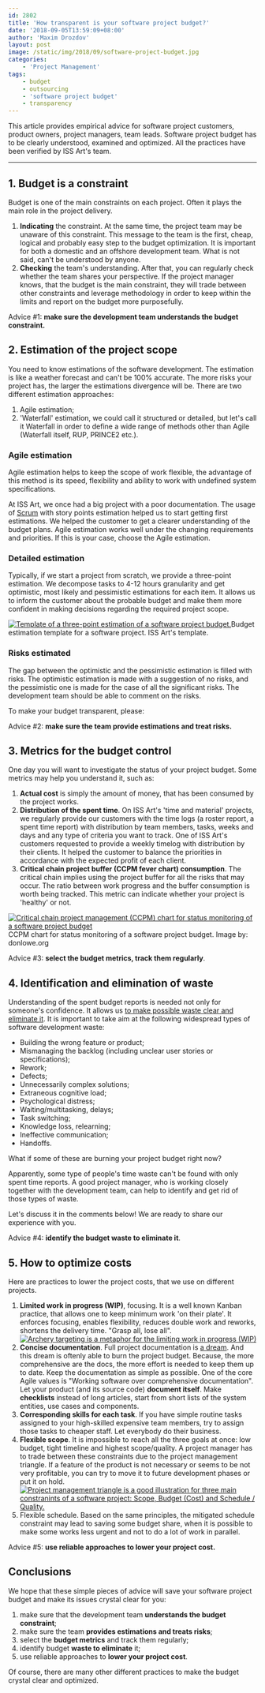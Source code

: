 ```yaml
---
id: 2802
title: 'How transparent is your software project budget?'
date: '2018-09-05T13:59:09+08:00'
author: 'Maxim Drozdov'
layout: post
image: /static/img/2018/09/software-project-budget.jpg
categories:
    - 'Project Management'
tags:
    - budget
    - outsourcing
    - 'software project budget'
    - transparency
---
```


This article provides empirical advice for software project customers, product owners, project managers, team leads. Software project budget has to be clearly understood, examined and optimized. All the practices have been verified by ISS Art's team.

- - - - - -

## 1. Budget is a constraint

Budget is one of the main constraints on each project. Often it plays the main role in the project delivery.

1. **Indicating** the constraint. At the same time, the project team may be unaware of this constraint. This message to the team is the first, cheap, logical and probably easy step to the budget optimization. It is important for both a domestic and an offshore development team. What is not said, can't be understood by anyone.
2. **Checking** the team's understanding. After that, you can regularly check whether the team shares your perspective. If the project manager knows, that the budget is the main constraint, they will trade between other constraints and leverage methodology in order to keep within the limits and report on the budget more purposefully.

Advice #1: **make sure the development team understands the budget constraint.**

## 2. Estimation of the project scope

You need to know estimations of the software development. The estimation is like a weather forecast and can't be 100% accurate. The more risks your project has, the larger the estimations divergence will be. There are two different estimation approaches:

1. Agile estimation;
2. 'Waterfall' estimation, we could call it structured or detailed, but let's call it Waterfall in order to define a wide range of methods other than Agile (Waterfall itself, RUP, PRINCE2 etc.).

### Agile estimation

Agile estimation helps to keep the scope of work flexible, the advantage of this method is its speed, flexibility and ability to work with undefined system specifications.

At ISS Art, we once had a big project with a poor documentation. The usage of [Scrum](https://issart.com/blog/scrum-vs-kanban-or-scrum-and-kanban/) with story points estimation helped us to start getting first estimations. We helped the customer to get a clearer understanding of the budget plans. Agile estimation works well under the changing requirements and priorities. If this is your case, choose the Agile estimation.

### Detailed estimation

Typically, if we start a project from scratch, we provide a three-point estimation. We decompose tasks to 4-12 hours granularity and get optimistic, most likely and pessimistic estimations for each item. It allows us to inform the customer about the probable budget and make them more confident in making decisions regarding the required project scope.

[![Template of a three-point estimation of a software project budget.](https://issart.com/blog/wp-content/uploads/2018/09/2018-08-budget-estimation-explained-1024x531.png)](https://issart.com/blog/wp-content/uploads/2018/09/2018-08-budget-estimation-explained.png)Budget estimation template for a software project. ISS Art's template.

### Risks estimated

The gap between the optimistic and the pessimistic estimation is filled with risks. The optimistic estimation is made with a suggestion of no risks, and the pessimistic one is made for the case of all the significant risks. The development team should be able to comment on the risks.

To make your budget transparent, please:

Advice #2: **make sure the team provide estimations and treat risks.**

## 3. Metrics for the budget control

One day you will want to investigate the status of your project budget. Some metrics may help you understand it, such as:

1. **Actual cost** is simply the amount of money, that has been consumed by the project works.
2. **Distribution of the spent time**. On ISS Art's 'time and material' projects, we regularly provide our customers with the time logs (a roster report, a spent time report) with distribution by team members, tasks, weeks and days and any type of criteria you want to track. One of ISS Art's customers requested to provide a weekly timelog with distribution by their clients. It helped the customer to balance the priorities in accordance with the expected profit of each client.
3. **Critical chain project buffer (CCPM fever chart) consumption**. The critical chain implies using the project buffer for all the risks that may occur. The ratio between work progress and the buffer consumption is worth being tracked. This metric can indicate whether your project is 'healthy' or not.

[![Critical chain project management (CCPM) chart for status monitoring of a software project budget](https://issart.com/blog/wp-content/uploads/2018/09/ccpm_chart_for_software_project_budget.png)](https://issart.com/blog/wp-content/uploads/2018/09/ccpm_chart_for_software_project_budget.png)CCPM chart for status monitoring of a software project budget. Image by: donlowe.org

Advice #3: **select the budget metrics, track them regularly**.

## 4. Identification and elimination of waste

Understanding of the spent budget reports is needed not only for someone's confidence. It allows us [to make possible waste clear and eliminate it](https://www.researchgate.net/publication/313360479_Software_Development_Waste). It is important to take aim at the following widespread types of software development waste:

- Building the wrong feature or product;
- Mismanaging the backlog (including unclear user stories or specifications);
- Rework;
- Defects;
- Unnecessarily complex solutions;
- Extraneous cognitive load;
- Psychological distress;
- Waiting/multitasking, delays;
- Task switching;
- Knowledge loss, relearning;
- Ineffective communication;
- Handoffs.

What if some of these are burning your project budget right now?

Apparently, some type of people's time waste can't be found with only spent time reports. A good project manager, who is working closely together with the development team, can help to identify and get rid of those types of waste.

Let's discuss it in the comments below! We are ready to share our experience with you.

Advice #4: **identify the budget waste to eliminate it**.

## 5. How to optimize costs

Here are practices to lower the project costs, that we use on different projects.

1. **Limited work in progress (WIP)**, focusing. It is a well known Kanban practice, that allows one to keep minimum work 'on their plate'. It enforces focusing, enables flexibility, reduces double work and reworks, shortens the delivery time. "Grasp all, lose all".
    [![Archery targeting is a metaphor for the limiting work in progress (WIP)](https://issart.com/blog/wp-content/uploads/2018/09/archery-targeting-focusing-limiting-work-in-progress-1024x682.jpg)](https://issart.com/blog/wp-content/uploads/2018/09/archery-targeting-focusing-limiting-work-in-progress.jpg)
2. **Concise documentation**. Full project documentation is [a dream](https://www.researchgate.net/publication/265416695_Requirements_Fixation). And this dream is oftenly able to burn the project budget. Because, the more comprehensive are the docs, the more effort is needed to keep them up to date. Keep the documentation as simple as possible. One of the core Agile values is "Working software over comprehensive documentation". Let your product (and its source code) **document itself**. Make **checklists** instead of long articles, start from short lists of the system entities, use cases and components.
3. **Corresponding skills for each task**. If you have simple routine tasks assigned to your high-skilled expensive team members, try to assign those tasks to cheaper staff. Let everybody do their business.
4. **Flexible scope**. It is impossible to reach all the three goals at once: low budget, tight timeline and highest scope/quality. A project manager has to trade between these constraints due to the project management triangle. If a feature of the product is not necessary or seems to be not very profitable, you can try to move it to future development phases or put it on hold.
    [![Project management triangle is a good illustration for three main constranints of a software project: Scope, Budget (Cost) and Schedule / Quality.](https://issart.com/blog/wp-content/uploads/2018/09/Project_management_triangle-300x228.png "Project management triangle is a good illustration for three main constranints of a software project: Scope, Budget (Cost) and Schedule / Quality.")](https://issart.com/blog/wp-content/uploads/2018/09/Project_management_triangle.png)
5. Flexible schedule. Based on the same principles, the mitigated schedule constraint may lead to saving some budget share, when it is possible to make some works less urgent and not to do a lot of work in parallel.

Advice #5: **use reliable approaches to lower your project cost.**

## Conclusions

We hope that these simple pieces of advice will save your software project budget and make its issues crystal clear for you:

1. make sure that the development team **understands the budget constraint**;
2. make sure the team **provides estimations and treats risks**;
3. select the **budget metrics** and track them regularly;
4. identify budget **waste to eliminate** it;
5. use reliable approaches to **lower your project cost**.

Of course, there are many other different practices to make the budget crystal clear and optimized.
